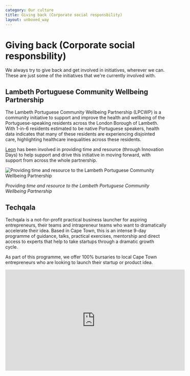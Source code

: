 ```yaml
---
category: Our culture
title: Giving back (Corporate social responsbility)
layout: unboxed_way
---
```


# Giving back (Corporate social responsbility)

We always try to give back and get involved in initiatives, wherever we can. These are just some of the initiatives that we're currently involved with.

## Lambeth Portuguese Community Wellbeing Partnership

The Lambeth Portuguese Community Wellbeing Partnership (LPCWP) is a community initiative to support and improve the health and wellbeing of the Portuguese-speaking residents across the London Borough of Lambeth. With 1-in-6 residents estimated to be native Portuguese speakers, health data indicates that many of these residents are experiencing disjointed care, highlighting healthcare inequalities across these residents.

[Leon](https://unboxed.co/people/#leon-odey-knight) has been involved in providing time and resource (through Innovation Days) to help support and drive this initiative in moving forward, with support from across the whole partnership.

![Providing time and resource to the Lambeth Portuguese Community Wellbeing Partnership](https://s3-eu-west-1.amazonaws.com/unboxed-web-image-uploader/c2f2b60282448b2cbbc01fe6d64f3f76.png)

*Providing time and resource to the Lambeth Portuguese Community Wellbeing Partnership*

## Techqala

Techqala is a not-for-profit practical business launcher for aspiring entrepreneurs, their teams and intrapreneur teams who want to dramatically accelerate their idea. Based in Cape Town, this is an intense 9-day programme of guidance, talks, practical exercises, mentorship and direct access to experts that help to take startups through a dramatic growth cycle.

As part of this programme, we offer 100% bursaries to local Cape Town entrepreneurs who are looking to launch their startup or product idea.

<iframe width="560" height="315" src="https://www.youtube.com/embed/nT78y9DpWx0" frameborder="0" allow="autoplay; encrypted-media" allowfullscreen></iframe>
